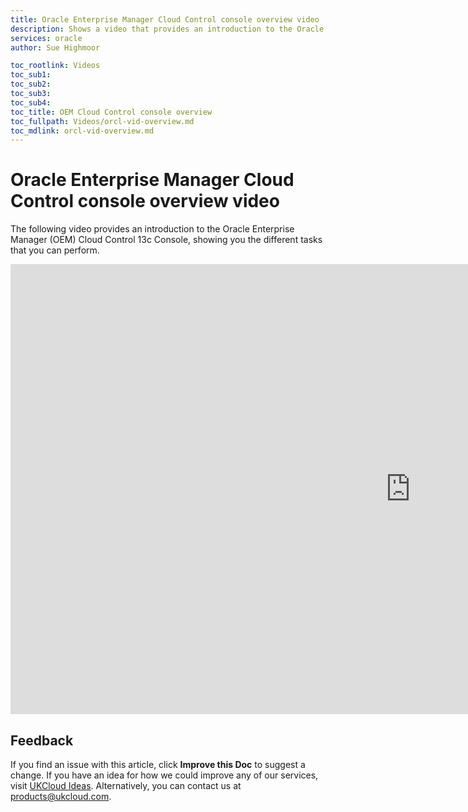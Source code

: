 ```yaml
---
title: Oracle Enterprise Manager Cloud Control console overview video | UKCloud Ltd
description: Shows a video that provides an introduction to the Oracle Enterprise Manager (OEM) Cloud Control 13c Console
services: oracle
author: Sue Highmoor

toc_rootlink: Videos
toc_sub1: 
toc_sub2:
toc_sub3:
toc_sub4:
toc_title: OEM Cloud Control console overview
toc_fullpath: Videos/orcl-vid-overview.md
toc_mdlink: orcl-vid-overview.md
---
```


# Oracle Enterprise Manager Cloud Control console overview video

The following video provides an introduction to the Oracle Enterprise Manager (OEM) Cloud Control 13c Console, showing you the different tasks that you can perform.

<iframe src="https://player.vimeo.com/video/307495809" width="1280" height="720" frameborder="0" webkitallowfullscreen mozallowfullscreen allowfullscreen></iframe>

## Feedback

If you find an issue with this article, click **Improve this Doc** to suggest a change. If you have an idea for how we could improve any of our services, visit [UKCloud Ideas](https://ideas.ukcloud.com). Alternatively, you can contact us at <products@ukcloud.com>.